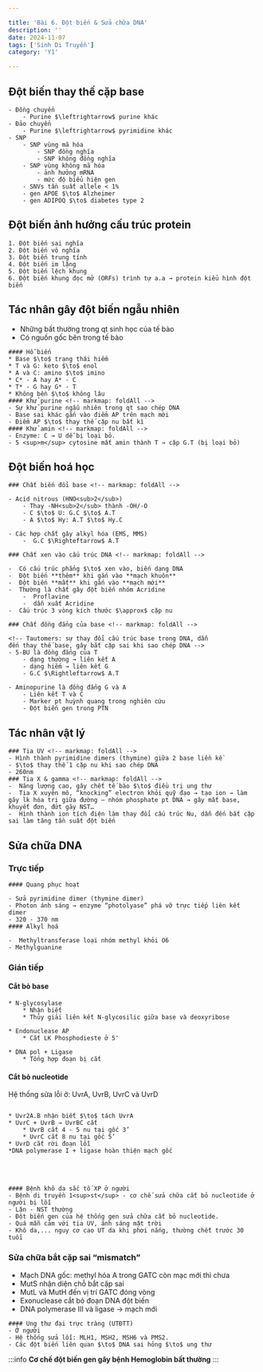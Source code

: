```yaml
---

title: 'Bài 6. Đột biến & Sửa chữa DNA'
description: ''
date: 2024-11-07
tags: ['Sinh Di Truyền']
category: 'Y1'

---
```


## Đột biến thay thế cặp base

<!-- markmap: foldAll -->

```markmap
- Đồng chuyển
    - Purine $\leftrightarrow$ purine khác
- Đảo chuyển
    - Purine $\leftrightarrow$ pyrimidine khác
- SNP
    - SNP vùng mã hóa
        - SNP đồng nghĩa
        - SNP không đồng nghĩa
    - SNP vùng không mã hóa
        - ảnh hưởng mRNA
        - mức độ biểu hiện gen
    - SNVs tần suất allele < 1%
    - gen APOE $\to$ Alzheimer
    - gen ADIPOQ $\to$ diabetes type 2
```

## Đột biến ảnh hưởng cấu trúc protein

```markmap
1. Đột biến sai nghĩa
2. Đột biến vô nghĩa
3. Đột biến trung tính
4. Đột biến im lặng
5. Đột biến lệch khung
6. Đột biến khung đọc mở (ORFs) trình tự a.a → protein kiểu hình đột biến
```

## Tác nhân gây đột biến ngẫu nhiên

* Những bất thường trong qt sinh học của tế bào
* Có nguồn gốc bên trong tế bào

```markmap
#### Hỗ biến
* Base $\to$ trạng thái hiếm
* T và G: keto $\to$ enol
* A và C: amino $\to$ imino
* C* - A hay A* - C
* T* - G hay G* - T
* Không bền $\to$ không lâu
#### Khử purine <!-- markmap: foldAll -->
- Sự khử purine ngẫu nhiên trong qt sao chép DNA
- Base sai khác gắn vào điểm AP trên mạch mới
- Điểm AP $\to$ thay thế cặp nu bất kì
#### Khử amin <!-- markmap: foldAll -->
- Enzyme: C → U dễ bị loại bỏ.
- 5 <sup>m</sup> cytosine mất amin thành T → cặp G.T (bị loại bỏ)
```

## Đột biến hoá học

```markmap
### Chất biến đổi base <!-- markmap: foldAll -->

- Acid nitrous (HNO<sub>2</sub>)
    - Thay -NH<sub>2</sub> thành -OH/-O
    - C $\to$ U: G.C $\to$ A.T
    - A $\to$ Hy: A.T $\to$ Hy.C

- Các hợp chất gây alkyl hóa (EMS, MMS)
    -  G.C $\Righteftarrow$ A.T

### Chất xen vào cấu trúc DNA <!-- markmap: foldAll -->

-  Có cấu trúc phẳng $\to$ xen vào, biến dạng DNA
-  Đột biến **thêm** khi gắn vào **mạch khuôn**
-  Đột biến **mất** khi gắn vào **mạch mới**
-  Thường là chất gây đột biến nhóm Acridine
    -  Proflavine
    -  dẫn xuất Acridine
-  Cấu trúc 3 vòng kích thước $\approx$ cặp nu

### Chất đồng đẳng của base <!-- markmap: foldAll -->

<!-- Tautomers: sự thay đổi cấu trúc base trong DNA, dẫn
đến thay thế base, gây bắt cặp sai khi sao chép DNA -->
- 5-BU là đồng đẳng của T
    - dạng thường → liên kết A
    - dạng hiếm → liên kết G
    - G.C $\Rightleftarrow$ A.T

- Aminopurine là đồng đẳng G và A
    - Liên kết T và C
    - Marker pt huỳnh quang trong nghiên cứu
    - Đột biến gen trong PTN
```

## Tác nhân vật lý

```markmap
### Tia UV <!-- markmap: foldAll -->
- Hình thành pyrimidine dimers (thymine) giữa 2 base liền kề
- $\to$ thay thế 1 cặp nu khi sao chép DNA
- 260nm
### Tia X & gamma <!-- markmap: foldAll -->
-  Năng lượng cao, gây chết tế bào $\to$ điều trị ung thư
-  Tia X xuyên mô, “knocking” electron khỏi quỹ đạo → tạo ion → làm gãy lk hóa trị giữa đường – nhóm phosphate pt DNA → gây mất base, khuyết đơn, đứt gãy NST…
-  Hình thành ion tích điện làm thay đổi cấu trúc Nu, dẫn đến bắt cặp sai làm tăng tần suất đột biến
```

## Sửa chữa DNA

### Trực tiếp

<!-- **Trực tiếp** -->

```markmap
#### Quang phục hoạt

- Sửa pyrimidine dimer (thymine dimer)
- Photon ánh sáng → enzyme “photolyase” phá vỡ trực tiếp liên kết dimer
- 320 - 370 nm
#### Alkyl hoá

-  Methyltransferase loại nhóm methyl khỏi O6
- Methylguanine
```

### Gián tiếp

<!-- **Gián tiếp** -->

#### Cắt bỏ base

```markmap
* N-glycosylase
    * Nhận biết
    * Thủy giải liên kết N-glycosilic giữa base và deoxyribose

* Endonuclease AP
    * Cắt LK Phosphodieste ở 5'

* DNA pol + Ligase
    * Tổng hợp đoạn bị cắt
```
<!-- B.A.Pierce, Genetics, A conceptual approach -->
#### Cắt bỏ nucleotide <!-- markmap: foldAll -->

Hệ thống sửa lỗi ở: UvrA, UvrB, UvrC và UvrD

```markmap

* Uvr2A.B nhận biết $\to$ tách UvrA
* UvrC + UvrB → UvrBC cắt
    * UvrB cắt 4 - 5 nu tại gốc 3’
    * UvrC cắt 8 nu tại gốc 5’
* UvrD cắt rời đoạn lỗi
*DNA polymerase I + ligase hoàn thiện mạch gốc
```

<br></br>

```markmap
#### Bệnh khô da sắc tố XP ở người
- Bệnh di truyền 1<sup>st</sup> - cơ chế sửa chữa cắt bỏ nucleotide ở người bị lỗi
- Lặn - NST thường
- Đột biến gen của hệ thống gen sửa chữa cắt bỏ nucleotide.
- Quá mẫn cảm với tia UV, ánh sáng mặt trời
- Khô da,... nguy cơ cao UT da khi phơi nắng, thường chết trước 30 tuổi
```

### Sửa chữa bắt cặp sai “mismatch” <!-- markmap: foldAll -->

<!-- Hệ thống sửa lỗi ở E. coli: MutS, MutL, MutH -->

* Mạch DNA gốc: methyl hóa A trong GATC còn mạc mới thì chưa
* MutS nhận diện chỗ bắt cặp sai
* MutL và MutH đến vị trí GATC đóng vòng
* Exonuclease cắt bỏ đoạn DNA đột biến
* DNA polymerase III và ligase → mạch mới

```markmap
#### Ung thư đại trực tràng (UTĐTT)
- Ở người
- Hệ thống sửa lỗi: MLH1, MSH2, MSH6 và PMS2.
- Các đột biến liên quan $\to$ DNA sai hỏng $\to$ ung thư
```

:::info
**Cơ chế đột biến gen gây bệnh Hemoglobin bất thường**
:::

<!-- CASE LÂM SÀNG -->
